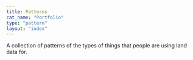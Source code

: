 ```yaml
---
title: Patterns
cat_name: "Portfolio"
type: "pattern"
layout: "index"
---
```


A collection of patterns of the types of things that people are using land data for.
